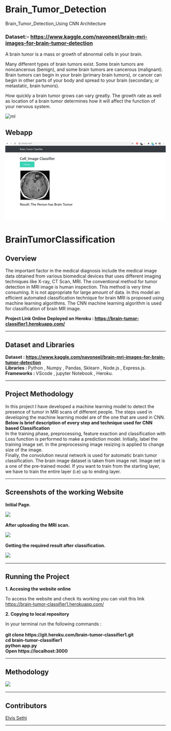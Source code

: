 # Brain_Tumor_Detection
Brain_Tumor_Detection_Using CNN Architecture 

### Dataset:- https://www.kaggle.com/navoneel/brain-mri-images-for-brain-tumor-detection

A brain tumor is a mass or growth of abnormal cells in your brain.

Many different types of brain tumors exist. Some brain tumors are noncancerous (benign), and some brain tumors are cancerous (malignant). Brain tumors can begin in your brain (primary brain tumors), or cancer can begin in other parts of your body and spread to your brain (secondary, or metastatic, brain tumors).

How quickly a brain tumor grows can vary greatly. The growth rate as well as location of a brain tumor determines how it will affect the function of your nervous system.

![ml](https://www.sciencenews.org/wp-content/uploads/2018/06/062618_AC_poliovirus_feat.jpg)

## Webapp
![ml](img/1.PNG)

# BrainTumorClassification
<h2>Overview</h2>
<p>
The important factor in the medical diagnosis include the medical image data obtained from various biomedical devices that uses different imaging techniques like X-ray, CT Scan, MRI. The conventional method for tumor detection in MRI image is human inspection. This method is very time consuming. It is not appropriate for large amount of data. In this model an efficient automated classification technique for brain MRI is proposed using machine learning algorithms. The CNN machine learning algorithm is used for classification of brain MR image.
</p>
<p>
<b>Project Link Online Deployed on Heroku : <a href="https://brain-tumor-classifier1.herokuapp.com/">https://brain-tumor-classifier1.herokuapp.com/</a></b>
</p>
<hr>
<h2>Dataset and Libraries</h2>
<p>
<b>Dataset : <a href="https://www.kaggle.com/navoneel/brain-mri-images-for-brain-tumor-detection">https://www.kaggle.com/navoneel/brain-mri-images-for-brain-tumor-detection</a></b><br>
<b>Libraries : </b>Python , Numpy , Pandas, Sklearn , Node.js , Express.js.<br>
<b>Frameworks : </b>VScode , jupyter Notebook , Heroku.<br>
</p>
<hr>
<h2>Project Methodology</h2>
<p>
In this project I have developed a machine learning model to detect the presence of tumor in MRI scans of different people. The steps used in developing the machine learning model are of the one that are used in CNN.<br>
<b>Below is brief description of every step and technique used for CNN based Classification</b><br>
In the training phase, preprocessing, feature exaction and classification with Loss function is performed to make a prediction model. Initially, label the training image set. In the preprocessing image resizing is applied to change size of the image.<br>
Finally, the convolution neural network is used for automatic brain tumor classification. The brain image dataset is taken from image net. Image net is a one of the pre-trained model. If you want to train from the starting layer, we have to train the entire layer (i.e) up to ending layer.<br>  
</p>
<hr>
<h2>Screenshots of the working Website</h2>
<b><p>Initial Page.</p></b>
<img src=".img/the1.jpg">
<b><p>After uploading the MRI scan.</p></b>
<img src="./sentiment analysis/p2.png">
<b><p>Getting the required result after classification.</p></b>
<img src="./sentiment analysis/p3.png">
<hr>
<h2>Running the Project</h2>
<p><b>1. Accesing the website online </b></p>
  <p> To access the website and check its working you can visit this link <a href="https://brain-tumor-classifier1.herokuapp.com/">https://brain-tumor-classifier1.herokuapp.com/</a> <br>
 <p><b>2. Copying to local repository </b></p>
  <p> In your terminal run the following commands : <br><br>
     <b>
     git clone https://git.heroku.com/brain-tumor-classifier1.git<br>
     cd brain-tumor-classifier1<br>
     python app.py<br>
     Open https://localhost:3000 <br>
     </b>
  </p>
 <hr>
 <h2>Methodology</h2>
 <img src="./methodology.jpeg">
 <hr>
 <h2>Contributors</h2>
 <p><a href="https://github.com/ElvisSethi">Elvis Sethi</a></p>
 <hr>
